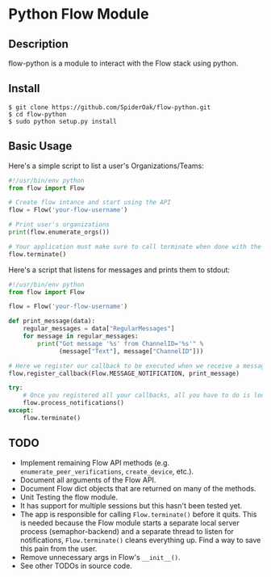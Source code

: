 # Python Flow Module

## Description

flow-python is a module to interact with the Flow stack using python.

## Install
```
$ git clone https://github.com/SpiderOak/flow-python.git
$ cd flow-python
$ sudo python setup.py install
```
## Basic Usage

Here's a simple script to list a user's Organizations/Teams:
```python
#!/usr/bin/env python
from flow import Flow

# Create flow intance and start using the API
flow = Flow('your-flow-username')

# Print user's organizations
print(flow.enumerate_orgs())

# Your application must make sure to call terminate when done with the flow object
flow.terminate()
```

Here's a script that listens for messages and prints them to stdout:
```python
#!/usr/bin/env python
from flow import Flow

flow = Flow('your-flow-username')

def print_message(data):
    regular_messages = data["RegularMessages"]
    for message in regular_messages:
        print("Got message '%s' from ChannelID='%s'" %
              (message["Text"], message["ChannelID"]))

# Here we register our callback to be executed when we receive a message
flow.register_callback(Flow.MESSAGE_NOTIFICATION, print_message)

try:
    # Once you registered all your callbacks, all you have to do is loop.
    flow.process_notifications()
except:
    flow.terminate()
```

## TODO

- Implement remaining Flow API methods (e.g. `enumerate_peer_verifications`, `create_device`, etc.).
- Document all arguments of the Flow API. 
- Document Flow dict objects that are returned on many of the methods.
- Unit Testing the flow module.
- It has support for multiple sessions but this hasn't been tested yet.
- The app is responsible for calling `Flow.terminate()` before it quits. This is needed because the Flow module starts a separate local server process (semaphor-backend) and a separate thread to listen for notifications, `Flow.terminate()` cleans everything up. Find a way to save this pain from the user.
- Remove unnecessary args in Flow's `__init__()`.
- See other TODOs in source code.
